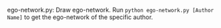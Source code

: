 ego-network.py: Draw ego-network. Run `python ego-network.py [Author Name]` to get the ego-network of the specific author.